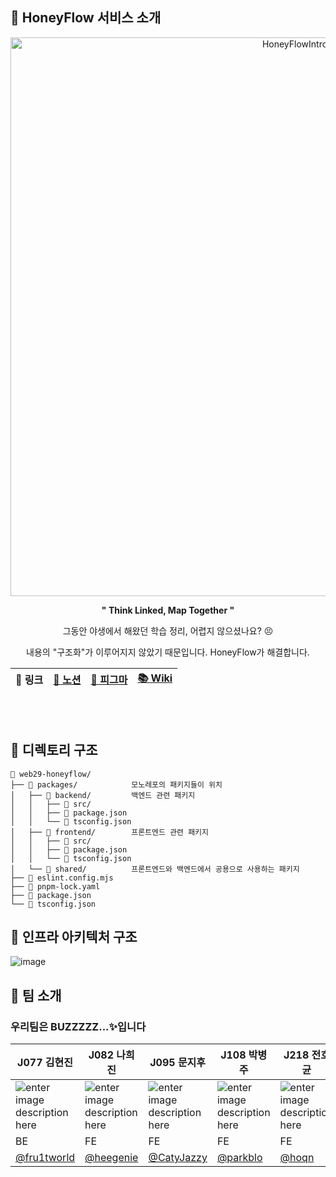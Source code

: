 ## 🐝 HoneyFlow 서비스 소개

<div align="center">

<img width="894" alt="HoneyFlowIntro" src="https://github.com/user-attachments/assets/f4602545-e068-448e-beb3-d276d9ecc360">

<b>" Think Linked, Map Together "</b>


그동안 야생에서 해왔던 학습 정리, 어렵지 않으셨나요? 😣

내용의 "구조화"가 이루어지지 않았기 때문입니다. HoneyFlow가 해결합니다.

|🔗 링크|[📜 노션](https://psychedelic-pumpkin-26b.notion.site/HoneyFlow-12a9594041ea80fc9ae3d4cff0b6cc3a)|[🎨 피그마](https://www.figma.com/design/Uewm0B9ooTzIyN1pY9ZFVl/HoneyFlow-UI?t=rGVV4Pe2usnsTZUp-1)|[📚 Wiki](https://github.com/boostcampwm-2024/web29-honeyflow/wiki)|
|:-:|:-:|:-:|:--:|

</div>
 
<br/>   
<br/>   

## 🐝 디렉토리 구조

```
📂 web29-honeyflow/
├── 📂 packages/            모노레포의 패키지들이 위치
│   ├── 📂 backend/         백엔드 관련 패키지
│   │   ├── 📂 src/
│   │   ├── 📄 package.json
│   │   └── 📄 tsconfig.json
│   ├── 📂 frontend/        프론트엔드 관련 패키지
│   │   ├── 📂 src/
│   │   ├── 📄 package.json
│   │   └── 📄 tsconfig.json
│   └── 📂 shared/          프론트엔드와 백엔드에서 공용으로 사용하는 패키지
├── 📄 eslint.config.mjs
├── 📄 pnpm-lock.yaml
├── 📄 package.json
└── 📄 tsconfig.json
```

## 🐝 인프라 아키텍처 구조

![image](https://github.com/user-attachments/assets/d9cc5bb8-3f46-4dfd-bc2d-01af4c2ea75c)

## 🐝 팀 소개 

### 우리팀은 BUZZZZZ...✨입니다 

| J077 김현진 | J082 나희진 | J095 문지후 | J108 박병주 | J218 전호균 | 
|---|---|---|---|---| 
|![enter image description here](https://avatars.githubusercontent.com/u/127650598?v=4)|![enter image description here](https://avatars.githubusercontent.com/u/105726712?v=4)|![enter image description here](https://avatars.githubusercontent.com/u/157210807?v=4)|![enter image description here](https://avatars.githubusercontent.com/u/62245207?v=4)|![enter image description here](https://avatars.githubusercontent.com/u/4702412?v=4)|
| BE | FE | FE | FE | FE 
| [@fru1tworld](https://github.com/fru1tworld) |[@heegenie](https://github.com/heegenie)|[@CatyJazzy](https://github.com/CatyJazzy) |[@parkblo](https://github.com/parkblo) |[@hoqn](https://github.com/parkblo) |


 
